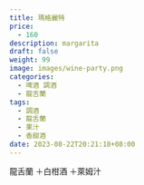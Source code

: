 ```yaml
---
title: 瑪格麗特
price:
  - 160
description: margarita
draft: false
weight: 99
image: images/wine-party.png
categories:
  - 啤酒 調酒
  - 龍舌蘭
tags:
  - 調酒
  - 龍舌蘭
  - 果汁
  - 香甜酒
date: 2023-08-22T20:21:18+08:00
---
```

 龍舌蘭 ＋白柑酒 ＋萊姆汁